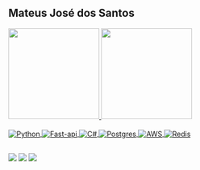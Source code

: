 ## Mateus José dos Santos
 <div>
  <a href="https://github.com/mateusjs">
  <img height="180em" src="https://github-readme-stats.vercel.app/api?username=mateusjs&show_icons=true&theme=algolia&include_all_commits=true&count_private=true"/>
  <img height="180em" src="https://github-readme-stats.vercel.app/api/top-langs/?username=mateusjs&layout=compact&langs_count=7&theme=algolia"/>
 </div>
<div style="display: inline_block"><br>
  <img align="center" alt="Python"  src="https://img.shields.io/badge/Python-3776AB?style=for-the-badge&logo=python&logoColor=white">
  <img align="center" alt="Fast-api"  src="https://img.shields.io/badge/fastapi-109989?style=for-the-badge&logo=FASTAPI&logoColor=white">
  <img align="center" alt="C#" src="https://img.shields.io/badge/C%23-239120?style=for-the-badge&logo=c-sharp&logoColor=white">
  <img align="center" alt="Postgres" src="https://img.shields.io/badge/PostgreSQL-316192?style=for-the-badge&logo=postgresql&logoColor=white">
  <img align="center" alt="AWS" src="https://img.shields.io/badge/Amazon_AWS-232F3E?style=for-the-badge&logo=amazon-aws&logoColor=white">
  <img align="center" alt="Redis"src="https://img.shields.io/badge/redis-CC0000.svg?&style=for-the-badge&logo=redis&logoColor=white">
</div>
  
  ##
 
<div> 
 <a href="https://www.linkedin.com/in/mateus-jos%C3%A9-2762ba177" target="_blank"><img src="https://img.shields.io/badge/-LinkedIn-%230077B5?style=for-the-badge&logo=linkedin&logoColor=white" target="_blank"></a>  
 <a href = "mailto:mateusjose19@hotmail.com"><img src="https://img.shields.io/badge/Microsoft_Outlook-0078D4?style=for-the-badge&logo=microsoft-outlook&logoColor=white" target="_blank"></a>
  <a href="https://www.instagram.com/mateuzjs/" target="_blank"><img src="https://img.shields.io/badge/-Instagram-%23E4405F?style=for-the-badge&logo=instagram&logoColor=white" target="_blank"></a> 
  
  
</div>

